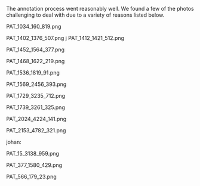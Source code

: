 The annotation process went reasonably well. We found a few of the photos challenging to deal with due to a variety of reasons listed below.

PAT_1034_160_819.png	

PAT_1402_1376_507.png
j
PAT_1412_1421_512.png

PAT_1452_1564_377.png

PAT_1468_1622_219.png

PAT_1536_1819_91.png

PAT_1569_2456_393.png

PAT_1729_3235_712.png

PAT_1739_3261_325.png

PAT_2024_4224_141.png

PAT_2153_4782_321.png 



johan:

PAT_15_3138_959.png

PAT_377_1580_429.png

PAT_566_179_23.png

